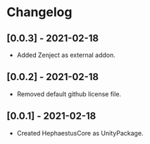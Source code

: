 # Changelog

## [0.0.3] - 2021-02-18
- Added Zenject as external addon.

## [0.0.2] - 2021-02-18
- Removed default github license file.

## [0.0.1] - 2021-02-18
- Created HephaestusCore as UnityPackage.

